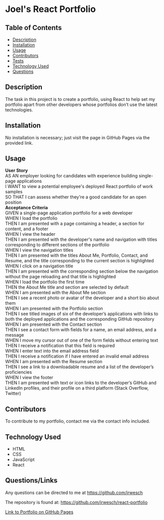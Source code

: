 # Joel's React Portfolio

## Table of Contents
- [Description](#description)
- [Installation](#installation)
- [Usage](#usage)
- [Contributors](#contributors)
- [Tests](#tests)
- [Technology Used](#technology-used)
- [Questions](#questions)

## Description
The task in this project is to create a portfolio, using React to help set my portfolio apart from other developers whose portfolios don’t use the latest technologies.

## Installation

No installation is necessary; just visit the page in GitHub Pages via the provided link.

## Usage
**User Story** </br>
AS AN employer looking for candidates with experience building single-page applications</br>
I WANT to view a potential employee's deployed React portfolio of work samples</br>
SO THAT I can assess whether they're a good candidate for an open position</br>
**Acceptance Criteria**</br>
GIVEN a single-page application portfolio for a web developer</br>
WHEN I load the portfolio</br>
THEN I am presented with a page containing a header, a section for content, and a footer</br>
WHEN I view the header</br>
THEN I am presented with the developer's name and navigation with titles corresponding to different sections of the portfolio</br>
WHEN I view the navigation titles</br>
THEN I am presented with the titles About Me, Portfolio, Contact, and Resume, and the title corresponding to the current section is highlighted</br>
WHEN I click on a navigation title</br>
THEN I am presented with the corresponding section below the navigation without the page reloading and that title is highlighted</br>
WHEN I load the portfolio the first time</br>
THEN the About Me title and section are selected by default</br>
WHEN I am presented with the About Me section</br>
THEN I see a recent photo or avatar of the developer and a short bio about them</br>
WHEN I am presented with the Portfolio section</br>
THEN I see titled images of six of the developer’s applications with links to both the deployed applications and the corresponding GitHub repository</br>
WHEN I am presented with the Contact section</br>
THEN I see a contact form with fields for a name, an email address, and a message</br>
WHEN I move my cursor out of one of the form fields without entering text</br>
THEN I receive a notification that this field is required</br>
WHEN I enter text into the email address field</br>
THEN I receive a notification if I have entered an invalid email address</br>
WHEN I am presented with the Resume section</br>
THEN I see a link to a downloadable resume and a list of the developer’s proficiencies</br>
WHEN I view the footer</br>
THEN I am presented with text or icon links to the developer’s GitHub and LinkedIn profiles, and their profile on a third platform (Stack Overflow, Twitter)</br>

## Contributors
To contribute to my portfolio, contact me via the contact info included.


## Technology Used
- HTML
- CSS
- JavaScript
- React

## Questions/Links
Any questions can be directed to me at https://github.com/jrwesch

The repository is found at: https://github.com/jrwesch/react-portfolio

[Link to Portfolio on GitHub Pages](https://jrwesch.github.io/react-portfolio/)

